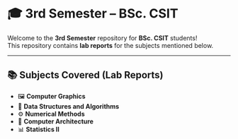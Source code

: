 # 🎓 3rd Semester – BSc. CSIT

Welcome to the **3rd Semester** repository for **BSc. CSIT** students!  
This repository contains **lab reports** for the subjects mentioned below.

---

## 📚 Subjects Covered (Lab Reports)

- 🖼️ **Computer Graphics**
- 🧮 **Data Structures and Algorithms**
- ⚙️ **Numerical Methods**
- 🧠 **Computer Architecture**
- 📊 **Statistics II**
